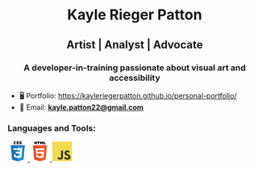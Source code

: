 <h1 align="center">Kayle Rieger Patton</h1>
<h2 align="center">Artist | Analyst | Advocate</h2>
<h3 align="center">A developer-in-training passionate about visual art and accessibility</h3>

- 🖥️ Portfolio: https://kayleriegerpatton.github.io/personal-portfolio/
- 📧 Email: **kayle.patton22@gmail.com**

<h3 align="left">Languages and Tools:</h3>
<p align="left"> <a href="https://www.w3schools.com/css/" target="_blank"> <img src="https://raw.githubusercontent.com/devicons/devicon/master/icons/css3/css3-original-wordmark.svg" alt="css3" width="40" height="40"/> </a> <a href="https://www.w3.org/html/" target="_blank"> <img src="https://raw.githubusercontent.com/devicons/devicon/master/icons/html5/html5-original-wordmark.svg" alt="html5" width="40" height="40"/> </a> <a href="https://developer.mozilla.org/en-US/docs/Web/JavaScript" target="_blank"> <img src="https://raw.githubusercontent.com/devicons/devicon/master/icons/javascript/javascript-original.svg" alt="javascript" width="40" height="40"/> </a> </p>
